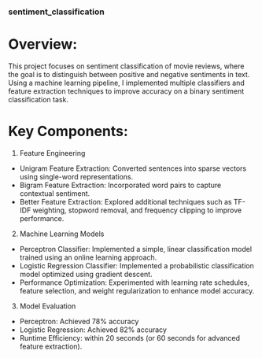 ### sentiment_classification
# Overview:
This project focuses on sentiment classification of movie reviews, where the goal is to distinguish between positive and negative sentiments in text. Using a machine learning pipeline, I implemented multiple classifiers and feature extraction techniques to improve accuracy on a binary sentiment classification task.

# Key Components:
1. Feature Engineering
  - Unigram Feature Extraction: Converted sentences into sparse vectors using single-word representations.
  - Bigram Feature Extraction: Incorporated word pairs to capture contextual sentiment.
  - Better Feature Extraction: Explored additional techniques such as TF-IDF weighting, stopword removal, and frequency clipping to improve performance.
2. Machine Learning Models
  - Perceptron Classifier: Implemented a simple, linear classification model trained using an online learning approach.
  - Logistic Regression Classifier: Implemented a probabilistic classification model optimized using gradient descent.
  - Performance Optimization: Experimented with learning rate schedules, feature selection, and weight regularization to enhance model accuracy.
3. Model Evaluation
  - Perceptron: Achieved 78% accuracy
  - Logistic Regression: Achieved 82% accuracy
  - Runtime Efficiency: within 20 seconds (or 60 seconds for advanced feature extraction).

